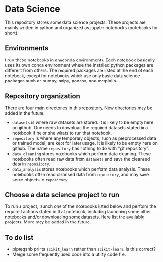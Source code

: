 # Data Science
This repository stores some data science projects. These projects are mainly written in python and organized as jupyter notebooks (notebooks for short). 

## Environments
I run these notebooks in anaconda environments. Each notebook basically uses its own conda environment where the installed python packages are different from others. The required packages are listed at the end of each notebook, except for notebooks which use only basic data science packages such as numpy, scipy, pandas, and matplolib. 

## Repository organization
There are four main directories in this repository. New directories may be added in the future.
- `datasets` is where raw datasets are stored. It is likely to be empty here on github. One needs to download the required datasets stated in a notebook if he or she whats to run that notebook.
- `repository` is where any temporary objects, such as preprocessed data or trained model, are kept for later usage. It is likely to be empty here on github. The name `repository` has nothing to do with "git repository".
- `data_cleaning` stores notebooks which perform data cleaning. These notebooks often read raw data from `datasets` and save the cleansed data in `repository`.
- `data_analysis` stores notebooks which perform data analysis. These notebooks often read cleansed data from `repository`, and may save some objects to `repository`.

## Choose a data science project to run
To run a project, launch one of the notebooks listed below and perform the required actions stated in that notebook, including launching some other notebooks and/or downloading some datasets.
Here list the available projects. More may be added in the future.

## To do list
- pipreqsnb prints `scikit_learn` rather than `scikit-learn`. Is this correct?
- Merge some frequently used code into a utility code file.
